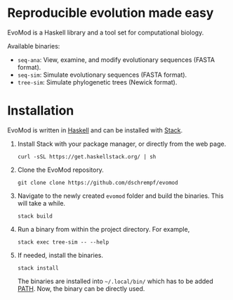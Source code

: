 # Reproducible evolution made easy

EvoMod is a Haskell library and a tool set for computational biology.

Available binaries:

- `seq-ana`: View, examine, and modify evolutionary sequences (FASTA format).
- `seq-sim`: Simulate evolutionary sequences (FASTA format).
- `tree-sim`: Simulate phylogenetic trees (Newick format).

# Installation
EvoMod is written in [Haskell](https://www.haskell.org/) and can be installed
with [Stack](https://docs.haskellstack.org/en/stable/README/).

1. Install Stack with your package manager, or directly from the web page.

   ```
   curl -sSL https://get.haskellstack.org/ | sh
   ```

2. Clone the EvoMod repository.
   ```
   git clone clone https://github.com/dschrempf/evomod
   ```
    
3. Navigate to the newly created `evomod` folder and build the binaries.
   This will take a while.
   ```
   stack build
   ```

4. Run a binary from within the project directory. For example,
   ```
   stack exec tree-sim -- --help
   ```

5. If needed, install the binaries.
   ```
   stack install
   ```
   The binaries are installed into `~/.local/bin/` which has to be added
   [PATH](https://en.wikipedia.org/wiki/PATH_(variable)). Now, the binary can be
   directly used.
